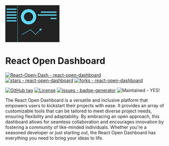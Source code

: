<img src="docs/logo.png" width="170" />

# React Open Dashboard

[![React-Open-Dash - react-open-dashboard](https://img.shields.io/static/v1?label=React-Open-Dash&message=react-open-dashboard&color=blue&logo=github)](https://github.com/React-Open-Dash/react-open-dashboard)
[![stars - react-open-dashboard](https://img.shields.io/github/stars/React-Open-Dash/react-open-dashboard?style=social)](https://github.com/React-Open-Dash/react-open-dashboard)
[![forks - react-open-dashboard](https://img.shields.io/github/forks/React-Open-Dash/react-open-dashboard?style=social)](https://github.com/React-Open-Dash/react-open-dashboard)


[![GitHub tag](https://img.shields.io/github/tag/React-Open-Dash/react-open-dashboard?include_prereleases=&sort=semver)](https://github.com/React-Open-Dash/react-open-dashboard/releases/)
[![License](https://img.shields.io/badge/License-MIT-blue)](#LICENSE)
[![issues - badge-generator](https://img.shields.io/github/issues/React-Open-Dash/react-open-dashboard)](https://github.com/React-Open-Dash/react-open-dashboard/issues) ![Maintained - YES!](https://img.shields.io/badge/Maintained-YES!-blue)


The React Open Dashboard is a versatile and inclusive platform that empowers users to kickstart their projects with ease. It provides an array of customizable tools that can be tailored to meet diverse project needs, ensuring flexibility and adaptability. By embracing an open approach, this dashboard allows for seamless collaboration and encourages innovation by fostering a community of like-minded individuals. Whether you're a seasoned developer or just starting out, the React Open Dashboard has everything you need to bring your ideas to life.